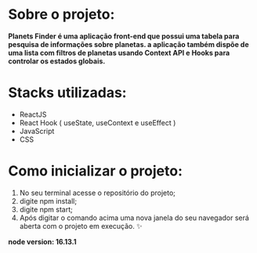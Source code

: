 # Sobre o projeto:

**Planets Finder é uma aplicação front-end que possui uma tabela para pesquisa de informações sobre planetas. a aplicação também dispõe de uma lista com filtros de planetas usando Context API e Hooks para controlar os estados globais.**

# Stacks utilizadas:

- ReactJS
- React Hook ( useState, useContext e useEffect )
- JavaScript
- CSS

# Como inicializar o projeto: 

1. No seu terminal acesse o repositório do projeto;
2. digite npm install;
3. digite npm start;
4. Após digitar o comando acima uma nova janela do seu navegador será aberta com o projeto em execução. :sparkles:	


**node version: 16.13.1**
